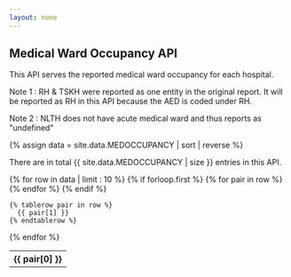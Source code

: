 ```yaml
---
layout: none
---
```


## Medical Ward Occupancy API

This API serves the reported medical ward occupancy for each hospital.

Note 1 : RH & TSKH were reported as one entity in the original report. It will be reported as RH in this API because the AED is coded under RH.

Note 2 : NLTH does not have acute medical ward and thus reports as "undefined"

{% assign data = site.data.MEDOCCUPANCY | sort | reverse %}

There are in total {{ site.data.MEDOCCUPANCY | size }} entries in this API.

<table>
  {% for row in data | limit : 10 %}
    {% if forloop.first %}
    <tr>
      {% for pair in row %}
        <th>{{ pair[0] }}</th>
      {% endfor %}
    </tr>
    {% endif %}

    {% tablerow pair in row %}
      {{ pair[1] }}
    {% endtablerow %}
  {% endfor %}
</table>
